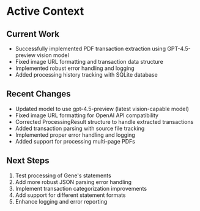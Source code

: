 # Active Context

## Current Work
- Successfully implemented PDF transaction extraction using GPT-4.5-preview vision model
- Fixed image URL formatting and transaction data structure
- Implemented robust error handling and logging
- Added processing history tracking with SQLite database

## Recent Changes
- Updated model to use gpt-4.5-preview (latest vision-capable model)
- Fixed image URL formatting for OpenAI API compatibility
- Corrected ProcessingResult structure to handle extracted transactions
- Added transaction parsing with source file tracking
- Implemented proper error handling and logging
- Added support for processing multi-page PDFs

## Next Steps
1. Test processing of Gene's statements
2. Add more robust JSON parsing error handling
3. Implement transaction categorization improvements
4. Add support for different statement formats
5. Enhance logging and error reporting 